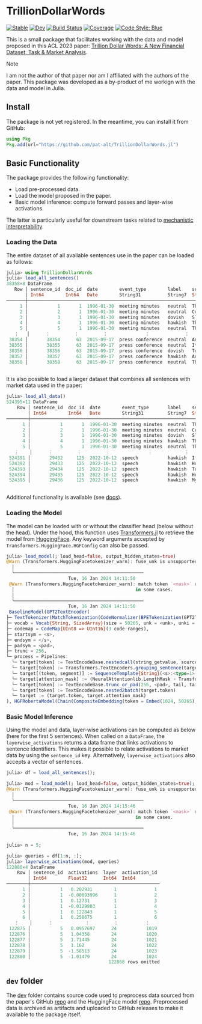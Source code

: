 # TrillionDollarWords

[![Stable](https://img.shields.io/badge/docs-stable-blue.svg)](https://pat-alt.github.io/TrillionDollarWords.jl/stable/)
[![Dev](https://img.shields.io/badge/docs-dev-blue.svg)](https://pat-alt.github.io/TrillionDollarWords.jl/dev/)
[![Build Status](https://github.com/pat-alt/TrillionDollarWords.jl/actions/workflows/CI.yml/badge.svg?branch=main)](https://github.com/pat-alt/TrillionDollarWords.jl/actions/workflows/CI.yml?query=branch%3Amain)
[![Coverage](https://codecov.io/gh/pat-alt/TrillionDollarWords.jl/branch/main/graph/badge.svg)](https://codecov.io/gh/pat-alt/TrillionDollarWords.jl)
[![Code Style: Blue](https://img.shields.io/badge/code%20style-blue-4495d1.svg)](https://github.com/invenia/BlueStyle)

This is a small package that facilitates working with the data and model proposed in this ACL 2023 paper: [Trillion Dollar Words: A New Financial Dataset, Task & Market Analysis](https://arxiv.org/abs/2305.07972).

> [!NOTE]  
> I am not the author of that paper nor am I affiliated with the authors of the paper. This package was developed as a by-product of me workign with the data and model in Julia.

## Install

The package is not yet registered. In the meantime, you can install it from GitHub:

``` julia
using Pkg
Pkg.add(url="https://github.com/pat-alt/TrillionDollarWords.jl")
```

## Basic Functionality

The package provides the following functionality:

- Load pre-processed data.
- Load the model proposed in the paper. 
- Basic model inference: compute forward passes and layer-wise activations.

The latter is particularly useful for downstream tasks related to [mechanistic interpretability](https://en.wikipedia.org/wiki/Large_language_model#Interpretation).

### Loading the Data

The entire dataset of all available sentences use in the paper can be loaded as follows:

```julia
julia> using TrillionDollarWords
julia> load_all_sentences()
38358×8 DataFrame
   Row │ sentence_id  doc_id  date        event_type        label    sentence                           score     speaker 
       │ Int64        Int64   Date        String31          String7  String                             Float64   String? 
───────┼──────────────────────────────────────────────────────────────────────────────────────────────────────────────────
     1 │           1       1  1996-01-30  meeting minutes   neutral  The Committee then turned to a d…  0.999848  missing 
     2 │           2       1  1996-01-30  meeting minutes   neutral  Consumer spending had expanded m…  0.999584  missing 
     3 │           3       1  1996-01-30  meeting minutes   dovish   Slower growth in final sales was…  0.79604   missing 
     4 │           4       1  1996-01-30  meeting minutes   hawkish  The demand for labor was still g…  0.985618  missing 
     5 │           5       1  1996-01-30  meeting minutes   neutral  The recent data on prices and wa…  0.999152  missing 
   ⋮   │      ⋮         ⋮         ⋮              ⋮             ⋮                     ⋮                     ⋮         ⋮
 38354 │       38354      63  2015-09-17  press conference  neutral  And, remember, we’re envisioning…  0.999758  missing 
 38355 │       38355      63  2015-09-17  press conference  neutral  It is true that interest rates a…  0.999809  missing 
 38356 │       38356      63  2015-09-17  press conference  dovish   To me, the main thing that an ac…  0.992719  missing 
 38357 │       38357      63  2015-09-17  press conference  hawkish  And since income inequality is s…  0.998597  missing 
 38358 │       38358      63  2015-09-17  press conference  neutral  There have been a number of stud…  0.999632  missing 
                                                                                                        38348 rows omitted
```

It is also possible to load a larger dataset that combines all sentences with market data used in the paper:

```julia
julia> load_all_data()
524395×11 DataFrame
    Row │ sentence_id  doc_id  date        event_type       label    sentence                           score     speaker                      value    indicator  maturity 
        │ Int64        Int64   Date        String31         String7  String                             Float64   String?                      Float64  String3    String7  
────────┼───────────────────────────────────────────────────────────────────────────────────────────────────────────────────────────────────────────────────────────────────
      1 │           1       1  1996-01-30  meeting minutes  neutral  The Committee then turned to a d…  0.999848  missing                        154.7  CPI        missing  
      2 │           2       1  1996-01-30  meeting minutes  neutral  Consumer spending had expanded m…  0.999584  missing                        154.7  CPI        missing  
      3 │           3       1  1996-01-30  meeting minutes  dovish   Slower growth in final sales was…  0.79604   missing                        154.7  CPI        missing  
      4 │           4       1  1996-01-30  meeting minutes  hawkish  The demand for labor was still g…  0.985618  missing                        154.7  CPI        missing  
      5 │           5       1  1996-01-30  meeting minutes  neutral  The recent data on prices and wa…  0.999152  missing                        154.7  CPI        missing  
   ⋮    │      ⋮         ⋮         ⋮              ⋮            ⋮                     ⋮                     ⋮                   ⋮                  ⋮         ⋮         ⋮
 524391 │       29432     125  2022-10-12  speech           hawkish  If we do not see signs that infl…  0.999372  Governor Michelle W. Bowman      3.9  UST        30 Yr
 524392 │       29433     125  2022-10-12  speech           hawkish  However, if inflation starts to …  0.998617  Governor Michelle W. Bowman      3.9  UST        30 Yr
 524393 │       29434     125  2022-10-12  speech           hawkish  To bring inflation down in a con…  0.999456  Governor Michelle W. Bowman      3.9  UST        30 Yr
 524394 │       29435     125  2022-10-12  speech           hawkish  However, it is not yet clear how…  0.999502  Governor Michelle W. Bowman      3.9  UST        30 Yr
 524395 │       29436     125  2022-10-12  speech           hawkish  My general point is that inflati…  0.998271  Governor Michelle W. Bowman      3.9  UST        30 Yr
                                                                                                                                                         524385 rows omitted
```

Additional functionality is available (see [docs](https://www.paltmeyer.com/TrillionDollarWords.jl/dev/)).

### Loading the Model

The model can be loaded with or without the classifier head (below without the head). Under the hood, this function uses [Transformers.jl](https://github.com/chengchingwen/Transformers.jl) to retrieve the model from [HuggingFace](https://huggingface.co/gtfintechlab/FOMC-RoBERTa?text=A+very+hawkish+stance+excerted+by+the+doves). Any keyword arguments accepted by `Transformers.HuggingFace.HGFConfig` can also be passed.

```julia
julia> load_model(; load_head=false, output_hidden_states=true)
@Warn (Transformers.HuggingFacetokenizer_warn): fuse_unk is unsupported, the tokenization result might be slightly different in some cases.                                                                
  │                                                                                                                                                                                                        
  ╰──────────────────────────────────────────────── 
                       Tue, 16 Jan 2024 14:11:50 
 @Warn (Transformers.HuggingFacetokenizer_warn): match token `<mask>` require to match with space on either side but that is not implemented here, the tokenization result might be slightly different      
  │                                             in some cases.                                                                                                                                             
  │                                                                                                                                                                                                        
  ╰──────────────────────────────────────────────── 
                       Tue, 16 Jan 2024 14:11:50 
 BaselineModel(GPT2TextEncoder(
├─ TextTokenizer(MatchTokenization(CodeNormalizer(BPETokenization(GPT2Tokenization, bpe = CachedBPE(BPE(50000 merges))), codemap = CodeMap{UInt8 => UInt16}(3 code-ranges)), 5 patterns)),
├─ vocab = Vocab{String, SizedArray}(size = 50265, unk = <unk>, unki = 4),
├─ codemap = CodeMap{UInt8 => UInt16}(3 code-ranges),
├─ startsym = <s>,
├─ endsym = </s>,
├─ padsym = <pad>,
├─ trunc = 256,
└─ process = Pipelines:
  ╰─ target[token] := TextEncodeBase.nestedcall(string_getvalue, source)
  ╰─ target[token] := Transformers.TextEncoders.grouping_sentence(target.token)
  ╰─ target[(token, segment)] := SequenceTemplate{String}(<s>:<type=1> Input:<type=1> </s>:<type=1> (</s>:<type=1> Input:<type=1> </s>:<type=1>)...)(target.token)
  ╰─ target[attention_mask] := (NeuralAttentionlib.LengthMask ∘ Transformers.TextEncoders.getlengths(256))(target.token)
  ╰─ target[token] := TextEncodeBase.trunc_or_pad(256, <pad>, tail, tail)(target.token)
  ╰─ target[token] := TextEncodeBase.nested2batch(target.token)
  ╰─ target := (target.token, target.attention_mask)
), HGFRobertaModel(Chain(CompositeEmbedding(token = Embed(1024, 50265), position = ApplyEmbed(.+, FixedLenPositionEmbed(1024, 514), Transformers.HuggingFace.roberta_pe_indices(1,)), segment = ApplyEmbed(.+, Embed(1024, 1), Transformers.HuggingFace.bert_ones_like)), DropoutLayer<nothing>(LayerNorm(1024, ϵ = 1.0e-5))), Transformer<24>(PostNormTransformerBlock(DropoutLayer<nothing>(SelfAttention(MultiheadQKVAttenOp(head = 16, p = nothing), Fork<3>(Dense(W = (1024, 1024), b = true)), Dense(W = (1024, 1024), b = true))), LayerNorm(1024, ϵ = 1.0e-5), DropoutLayer<nothing>(Chain(Dense(σ = NNlib.gelu, W = (1024, 4096), b = true), Dense(W = (4096, 1024), b = true))), LayerNorm(1024, ϵ = 1.0e-5))), Branch{(:pooled,) = (:hidden_state,)}(BertPooler(Dense(σ = NNlib.tanh_fast, W = (1024, 1024), b = true)))), Transformers.HuggingFace.HGFConfig{:roberta, JSON3.Object{Vector{UInt8}, Vector{UInt64}}, Dict{Symbol, Any}}(:use_cache => true, :torch_dtype => "float32", :vocab_size => 50265, :output_hidden_states => true, :hidden_act => "gelu", :num_hidden_layers => 24, :num_attention_heads => 16, :classifier_dropout => nothing, :type_vocab_size => 1, :intermediate_size => 4096…))
```

### Basic Model Inference

Using the model and data, layer-wise activations can be computed as below (here for the first 5 sentences). When called on a `DataFrame`, the `layerwise_activations` returns a data frame that links activations to sentence identifiers. This makes it possible to relate activations to market data by using the `sentence_id` key. Alternatively, `layerwise_activations` also accepts a vector of sentences.

```julia
julia> df = load_all_sentences();

julia> mod = load_model(; load_head=false, output_hidden_states=true);
@Warn (Transformers.HuggingFacetokenizer_warn): fuse_unk is unsupported, the tokenization result might be slightly different in some cases.                                                                
  │                                                                                                                                                                                                        
  ╰──────────────────────────────────────────────── 
                       Tue, 16 Jan 2024 14:15:46 
 @Warn (Transformers.HuggingFacetokenizer_warn): match token `<mask>` require to match with space on either side but that is not implemented here, the tokenization result might be slightly different      
  │                                             in some cases.                                                                                                                                             
  │                                                                                                                                                                                                        
  ╰──────────────────────────────────────────────── 
                       Tue, 16 Jan 2024 14:15:46 
 
julia> n = 5;

julia> queries = df[1:n, :];
julia> layerwise_activations(mod, queries)
122880×4 DataFrame
    Row │ sentence_id  activations  layer  activation_id 
        │ Int64        Float32      Int64  Int64         
────────┼────────────────────────────────────────────────
      1 │           1   0.202931        1              1
      2 │           1  -0.00693996      1              2
      3 │           1   0.12731         1              3
      4 │           1  -0.0129803       1              4
      5 │           1   0.122843        1              5
      6 │           1   0.258675        1              6
   ⋮    │      ⋮            ⋮         ⋮          ⋮
 122875 │           5   0.0957697      24           1019
 122876 │           5   1.04358        24           1020
 122877 │           5   1.71445        24           1021
 122878 │           5   1.162          24           1022
 122879 │           5  -1.58513        24           1023
 122880 │           5  -1.01479        24           1024
                                      122868 rows omitted
```

## `dev` folder

The [dev](/dev/) folder contains source code used to preprocess data sourced from the paper's GitHub [repo](https://github.com/gtfintechlab/fomc-hawkish-dovish) and the HuggingFace model [repo](https://huggingface.co/gtfintechlab/FOMC-RoBERTa?text=A+very+hawkish+stance+excerted+by+the+doves). Preprocessed data is archived as artifacts and uploaded to GitHub releases to make it available to the package itself.